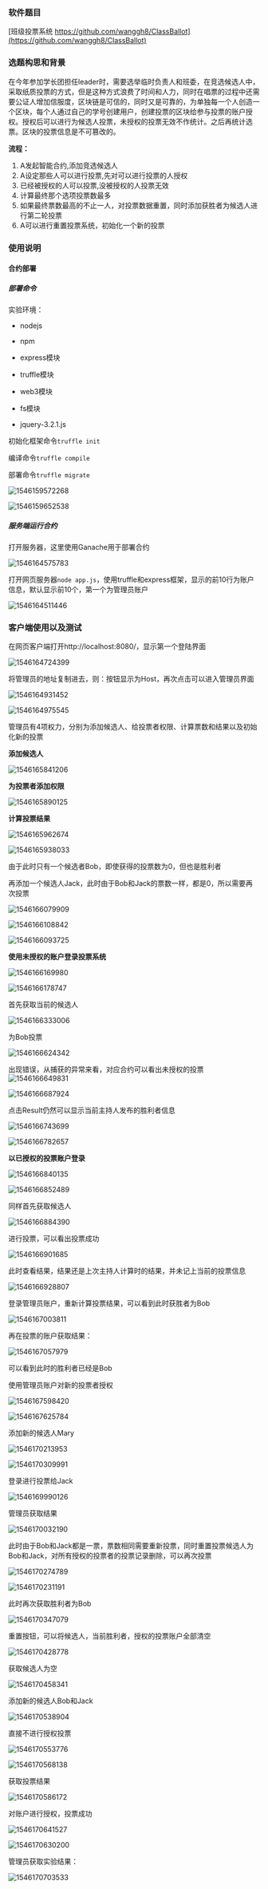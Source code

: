 ### 软件题目

[班级投票系统 https://github.com/wanggh8/ClassBallot](https://github.com/wanggh8/ClassBallot)

### 选题构思和背景

在今年参加学长团担任leader时，需要选举临时负责人和班委，在竞选候选人中，采取纸质投票的方式，但是这种方式浪费了时间和人力，同时在唱票的过程中还需要公证人增加信服度，区块链是可信的，同时又是可靠的，为单独每一个人创造一个区块，每个人通过自己的学号创建用户，创建投票的区块给参与投票的账户授权。授权后可以进行为候选人投票，未授权的投票无效不作统计。之后再统计选票。区块的投票信息是不可篡改的。

**流程：**

1. A发起智能合约,添加竞选候选人
2. A设定那些人可以进行投票,先对可以进行投票的人授权
3. 已经被授权的人可以投票,没被授权的人投票无效
4. 计算最终那个选项投票数最多
5. 如果最终票数最高的不止一人，对投票数据重置，同时添加获胜者为候选人进行第二轮投票
6. A可以进行重置投票系统，初始化一个新的投票

### 使用说明

#### 合约部署

##### **部署命令**

实验环境：

- nodejs

- npm

- express模块

- truffle模块
- web3模块
- fs模块
- jquery-3.2.1.js

初始化框架命令`truffle init`

编译命令`truffle compile`

部署命令`truffle migrate`

![1546159572268](assets/1546159572268.png)

![1546159652538](assets/1546159652538.png)

##### **服务端运行合约**

打开服务器，这里使用Ganache用于部署合约

![1546164575783](assets/1546164575783.png)

打开网页服务器`node app.js`，使用truffle和express框架，显示的前10行为账户信息，默认显示前10个，第一个为管理员账户

![1546164511446](assets/1546164511446.png)

### **客户端使用以及测试**

在网页客户端打开http://localhost:8080/，显示第一个登陆界面

![1546164724399](assets/1546164724399.png)

将管理员的地址复制进去，则：按钮显示为Host，再次点击可以进入管理员界面

![1546164931452](assets/1546164931452.png)

![1546164975545](assets/1546164975545.png)

管理员有4项权力，分别为添加候选人、给投票者权限、计算票数和结果以及初始化新的投票

**添加候选人**

![1546165841206](assets/1546165841206.png)

**为投票者添加权限**

![1546165890125](assets/1546165890125.png)

**计算投票结果**

![1546165962674](assets/1546165962674.png)

![1546165938033](assets/1546165938033.png)

由于此时只有一个候选者Bob，即使获得的投票数为0，但也是胜利者

再添加一个候选人Jack，此时由于Bob和Jack的票数一样，都是0，所以需要再次投票

![1546166079909](assets/1546166079909.png)

![1546166108842](assets/1546166108842.png)

![1546166093725](assets/1546166093725.png)

**使用未授权的账户登录投票系统**

![1546166169980](assets/1546166169980.png)

![1546166178747](assets/1546166178747.png)

首先获取当前的候选人

![1546166333006](assets/1546166333006.png)

为Bob投票

![1546166624342](assets/1546166624342.png)

出现错误，从捕获的异常来看，对应合约可以看出未授权的投票![1546166649831](assets/1546166649831.png)

![1546166687924](assets/1546166687924.png)



点击Result仍然可以显示当前主持人发布的胜利者信息

![1546166743699](assets/1546166743699.png)

![1546166782657](assets/1546166782657.png)

**以已授权的投票账户登录**

![1546166840135](assets/1546166840135.png)

![1546166852489](assets/1546166852489.png)

同样首先获取候选人

![1546166884390](assets/1546166884390.png)

进行投票，可以看出投票成功

![1546166901685](assets/1546166901685.png)

此时查看结果，结果还是上次主持人计算时的结果，并未记上当前的投票信息

![1546166928807](assets/1546166928807.png)

登录管理员账户，重新计算投票结果，可以看到此时获胜者为Bob

![1546167003811](assets/1546167003811.png)

再在投票的账户获取结果：

![1546167057979](assets/1546167057979.png)

可以看到此时的胜利者已经是Bob

使用管理员账户对新的投票者授权

![1546167598420](assets/1546167598420.png)

![1546167625784](assets/1546167625784.png)

添加新的候选人Mary

 ![1546170213953](assets/1546170213953.png)

![1546170309991](assets/1546170309991.png)

登录进行投票给Jack

![1546169990126](assets/1546169990126.png)

管理员获取结果

![1546170032190](assets/1546170032190.png)

此时由于Bob和Jack都是一票，票数相同需要重新投票，同时重置投票候选人为Bob和Jack，对所有授权的投票者的投票记录删除，可以再次投票

![1546170274789](assets/1546170274789.png)

![1546170231191](assets/1546170231191.png)

此时再次获取胜利者为Bob

![1546170347079](assets/1546170347079.png)

重置按钮，可以将候选人，当前胜利者，授权的投票账户全部清空

![1546170428778](assets/1546170428778.png)

获取候选人为空

![1546170458341](assets/1546170458341.png)

添加新的候选人Bob和Jack

![1546170538904](assets/1546170538904.png)

直接不进行授权投票

![1546170553776](assets/1546170553776.png)



![1546170568138](assets/1546170568138.png)

获取投票结果

![1546170586172](assets/1546170586172.png)

对账户进行授权，投票成功

![1546170641527](assets/1546170641527.png)

![1546170630200](assets/1546170630200.png)

管理员获取实验结果：

![1546170703533](assets/1546170703533.png)